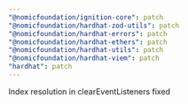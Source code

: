 ```yaml
---
"@nomicfoundation/ignition-core": patch
"@nomicfoundation/hardhat-zod-utils": patch
"@nomicfoundation/hardhat-errors": patch
"@nomicfoundation/hardhat-ethers": patch
"@nomicfoundation/hardhat-utils": patch
"@nomicfoundation/hardhat-viem": patch
"hardhat": patch
---
```


Index resolution in clearEventListeners fixed
